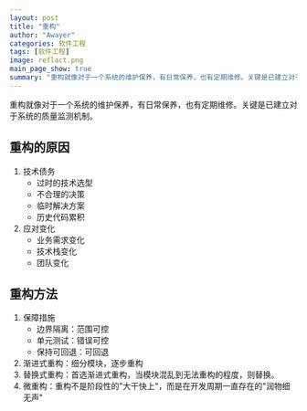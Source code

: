 ```yaml
---
layout: post
title: "重构"
author: "Awayer"
categories: 软件工程
tags: [软件工程]
image: reflact.png
main_page_show: true
summary: "重构就像对于一个系统的维护保养，有日常保养，也有定期维修。关键是已建立对于系统的质量监测机制。"
---
```

重构就像对于一个系统的维护保养，有日常保养，也有定期维修。关键是已建立对于系统的质量监测机制。
## 重构的原因
1. 技术债务
    - 过时的技术选型
    - 不合理的决策
    - 临时解决方案
    - 历史代码累积
2. 应对变化
    - 业务需求变化
    - 技术栈变化
    - 团队变化

## 重构方法
1. 保障措施
    - 边界隔离：范围可控
    - 单元测试：错误可控
    - 保持可回退：可回退
2. 渐进式重构：细分模块，逐步重构
3. 替换式重构：首选渐进式重构，当模块混乱到无法重构的程度，则替换。
4. 微重构：重构不是阶段性的"大干快上"，而是在开发周期一直存在的"润物细无声"
